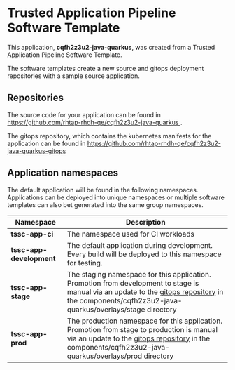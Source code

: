 # Trusted Application Pipeline Software Template

This application, **cqfh2z3u2-java-quarkus**, was created from a Trusted Application Pipeline Software Template.

The software templates create a new source and gitops deployment repositories with a sample source application. 

## Repositories

The source code for your application can be found in [https://github.com/rhtap-rhdh-qe/cqfh2z3u2-java-quarkus ](https://github.com/rhtap-rhdh-qe/cqfh2z3u2-java-quarkus ).
 
The gitops repository, which contains the kubernetes manifests for the application can be found in 
[https://github.com/rhtap-rhdh-qe/cqfh2z3u2-java-quarkus-gitops ](https://github.com/rhtap-rhdh-qe/cqfh2z3u2-java-quarkus-gitops ) 

## Application namespaces 

The default application will be found in the following namespaces. Applications can be deployed into unique namespaces or multiple software templates can also bet generated into the same group namespaces.  

|  Namespace   |  Description   |  
| -------- | -------- |
| **tssc-app-ci** | The namespace used for CI workloads |
| **tssc-app-development** | The default application during development. Every build will be deployed to this namespace for testing. |
| **tssc-app-stage** | The staging namespace for this application. Promotion from development to stage is manual via an update to the [gitops repository](https://github.com/rhtap-rhdh-qe/cqfh2z3u2-java-quarkus-gitops ) in the components/cqfh2z3u2-java-quarkus/overlays/stage directory |
| **tssc-app-prod** | The production namespace for this application. Promotion from stage to production is manual via an update to the [gitops repository](https://github.com/rhtap-rhdh-qe/cqfh2z3u2-java-quarkus-gitops ) in the components/cqfh2z3u2-java-quarkus/overlays/prod directory |